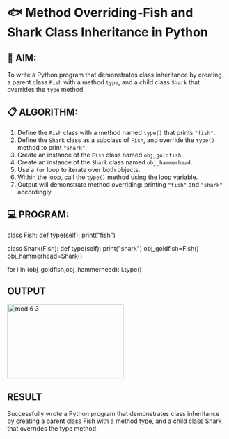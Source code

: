# 🐟 Method Overriding-Fish and Shark Class Inheritance in Python

## 🧠 AIM:
To write a Python program that demonstrates class inheritance by creating a parent class `Fish` with a method `type`, and a child class `Shark` that overrides the `type` method.

## 📋 ALGORITHM:

1. Define the `Fish` class with a method named `type()` that prints `"fish"`.
2. Define the `Shark` class as a subclass of `Fish`, and override the `type()` method to print `"shark"`.
3. Create an instance of the `Fish` class named `obj_goldfish`.
4. Create an instance of the `Shark` class named `obj_hammerhead`.
5. Use a `for` loop to iterate over both objects.
6. Within the loop, call the `type()` method using the loop variable.
7. Output will demonstrate method overriding: printing `"fish"` and `"shark"` accordingly.

## 💻 PROGRAM:
class Fish:
    def type(self):
          print("fish")

class Shark(Fish):
    def type(self): 
        print("shark")
obj_goldfish=Fish()
obj_hammerhead=Shark()

for i in (obj_goldfish,obj_hammerhead):
    i.type()
## OUTPUT
<img width="267" height="171" alt="mod 6 3" src="https://github.com/user-attachments/assets/7d6f0af3-3ea5-456f-9d33-72835e659b25" />

## RESULT
Successfully wrote a Python program that demonstrates class inheritance by creating a parent class Fish with a method type, and a child class Shark that overrides the type method.


